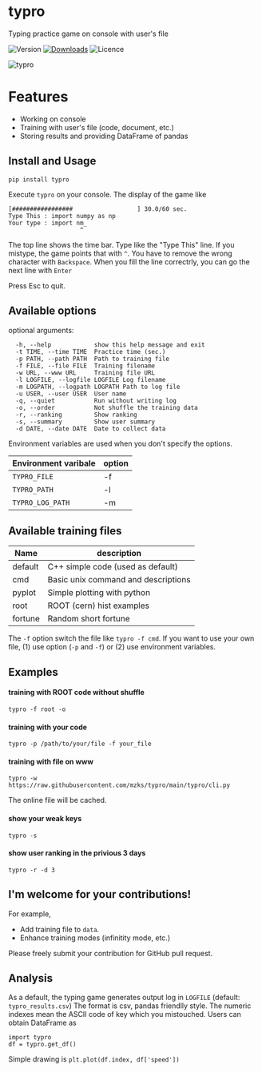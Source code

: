 # typro
Typing practice game on console with user's file

![Version](https://img.shields.io/github/v/tag/mzks/typro)
[![Downloads](https://static.pepy.tech/personalized-badge/typro?period=total&units=international_system&left_color=grey&right_color=blue&left_text=Downloads)](https://pepy.tech/project/typro)
![Licence](https://img.shields.io/github/license/mzks/typro)

![typro](https://user-images.githubusercontent.com/12980386/116286769-9336b300-a7ca-11eb-9c6f-657106fda976.gif)

# Features

 - Working on console
 - Training with user's file (code, document, etc.)
 - Storing results and providing DataFrame of pandas


## Install and Usage
```
pip install typro
```
Execute `typro` on your console.
The display of the game like
```
[#################                  ] 30.0/60 sec.
Type This : import numpy as np
Your type : import nm_
                    ^
```
The top line shows the time bar.
Type like the "Type This" line.
If you mistype, the game points that with `^`.
You have to remove the wrong character with `Backspace`.
When you fill the line correctrly, you can go the next line with `Enter`

Press Esc to quit.

## Available options
optional arguments:
```
  -h, --help            show this help message and exit
  -t TIME, --time TIME  Practice time (sec.)
  -p PATH, --path PATH  Path to training file
  -f FILE, --file FILE  Training filename
  -w URL, --www URL     Training file URL
  -l LOGFILE, --logfile LOGFILE Log filename
  -m LOGPATH, --logpath LOGPATH Path to log file
  -u USER, --user USER  User name
  -q, --quiet           Run without writing log
  -o, --order           Not shuffle the training data
  -r, --ranking         Show ranking
  -s, --summary         Show user summary
  -d DATE, --date DATE  Date to collect data
```


Environment variables are used when you don't specify the options.


| Environment varibale    | option |
| ------------------------| -------|
| `TYPRO_FILE`            | -f     |
| `TYPRO_PATH`            | -l     |
| `TYPRO_LOG_PATH`        | -m     |


## Available training files

| Name    | description                           |
| ------- | ------------------------------------- |
| default | C++ simple code (used as default)     |
| cmd     | Basic unix command and descriptions   |
| pyplot  | Simple plotting with python           |
| root    | ROOT (cern) hist examples             |
| fortune | Random short fortune                  |

The `-f` option switch the file like `typro -f cmd`.
If you want to use your own file, (1) use option (`-p` and `-f`) or (2) use environment variables.


## Examples
#### training with ROOT code without shuffle
```
typro -f root -o
```

#### training with your code
```
typro -p /path/to/your/file -f your_file
```
#### training with file on www 
```
typro -w https://raw.githubusercontent.com/mzks/typro/main/typro/cli.py
```
The online file will be cached.

#### show your weak keys
```
typro -s
```

#### show user ranking in the privious 3 days
```
typro -r -d 3
```

## I'm welcome for your contributions!

For example,
 - Add training file to `data`.
 - Enhance training modes (infinitity mode, etc.)

Please freely submit your contribution for GitHub pull request.


## Analysis

As a default, the typing game generates output log in `LOGFILE` (default: `typro_results.csv`)
The format is csv, pandas friendlly style.
The numeric indexes mean the ASCII code of key which you mistouched.
Users can obtain DataFrame as 
```
import typro
df = typro.get_df()
```
Simple drawing is `plt.plot(df.index, df['speed'])`
